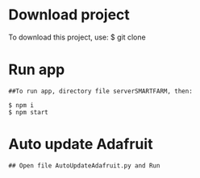 # Download project
To download this project, use:
$ git clone <link project>

# Run app
    ##To run app, directory file serverSMARTFARM, then:
  
    $ npm i
    $ npm start
# Auto update Adafruit
    ## Open file AutoUpdateAdafruit.py and Run 
